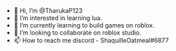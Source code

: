 - 👋 Hi, I’m @TharukaP123
- 👀 I’m interested in learning lua.
- 🌱 I’m currently learning to build games on roblox.
- 💞️ I’m looking to collaborate on roblox studio.
- 📫 How to reach me discord - ShaquilleOatmeal#6877 

<!---
TharukaP123/TharukaP123 is a ✨ special ✨ repository because its `README.md` (this file) appears on your GitHub profile.
You can click the Preview link to take a look at your changes.
--->
